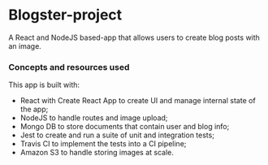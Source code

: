# Blogster-project

A React and NodeJS based-app that allows users to create blog posts with an image.

### Concepts and resources used

This app is built with:

- React with Create React App to create UI and manage internal state of the app;
- NodeJS to handle routes and image upload;
- Mongo DB to store documents that contain user and blog info;
- Jest to create and run a suite of unit and integration tests;
- Travis CI to implement the tests into a CI pipeline;
- Amazon S3 to handle storing images at scale.
